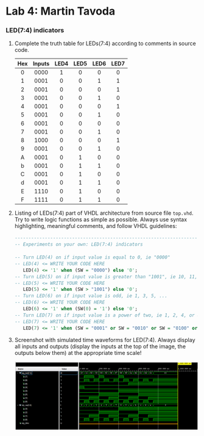 # Lab 4: Martin Tavoda

### LED(7:4) indicators

1. Complete the truth table for LEDs(7:4) according to comments in source code.

   | **Hex** | **Inputs** | **LED4** | **LED5** | **LED6** | **LED7** |
   | :-: | :-: | :-: | :-: | :-: | :-: |
   | 0 | 0000 | 1 | 0 | 0 | 0 |
   | 1 | 0001 | 0 | 0 | 1 | 1 |
   | 2 | 0001 | 0 | 0 | 0 | 1 |
   | 3 | 0001 | 0 | 0 | 1 | 0 |
   | 4 | 0001 | 0 | 0 | 0 | 1 |
   | 5 | 0001 | 0 | 0 | 1 | 0 |
   | 6 | 0001 | 0 | 0 | 0 | 0 |
   | 7 | 0001 | 0 | 0 | 1 | 0 |
   | 8 | 1000 | 0 | 0 | 0 | 1 |
   | 9 | 0001 | 0 | 0 | 1 | 0 |
   | A | 0001 | 0 | 1 | 0 | 0 |
   | b | 0001 | 0 | 1 | 1 | 0 |
   | C | 0001 | 0 | 1 | 0 | 0 |
   | d | 0001 | 0 | 1 | 1 | 0 |
   | E | 1110 | 0 | 1 | 0 | 0 |
   | F | 1111 | 0 | 1 | 1 | 0 |

2. Listing of LEDs(7:4) part of VHDL architecture from source file `top.vhd`. Try to write logic functions as simple as possible. Always use syntax highlighting, meaningful comments, and follow VHDL guidelines:

   ```vhdl
   --------------------------------------------------------------------
   -- Experiments on your own: LED(7:4) indicators

   -- Turn LED(4) on if input value is equal to 0, ie "0000"
   -- LED(4) <= WRITE YOUR CODE HERE
      LED(4) <= '1' when (SW = "0000") else '0';      
   -- Turn LED(5) on if input value is greater than "1001", ie 10, 11, 12, ...
   -- LED(5) <= WRITE YOUR CODE HERE
      LED(5) <= '1' when (SW > "1001") else '0';
   -- Turn LED(6) on if input value is odd, ie 1, 3, 5, ...
   -- LED(6) <= WRITE YOUR CODE HERE
      LED(6) <= '1' when (SW(0) = '1') else '0';
   -- Turn LED(7) on if input value is a power of two, ie 1, 2, 4, or 8
   -- LED(7) <= WRITE YOUR CODE HERE
      LED(7) <= '1' when (SW = "0001" or SW = "0010" or SW = "0100" or SW = "1000") else '0'; 
   ```

3. Screenshot with simulated time waveforms for LED(7:4). Always display all inputs and outputs (display the inputs at the top of the image, the outputs below them) at the appropriate time scale!

   ![your figure](tb.PNG)